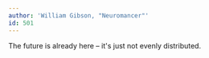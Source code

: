 ```yaml
---
author: 'William Gibson, "Neuromancer"'
id: 501
---
```


The future is already here – it's just not evenly distributed.
